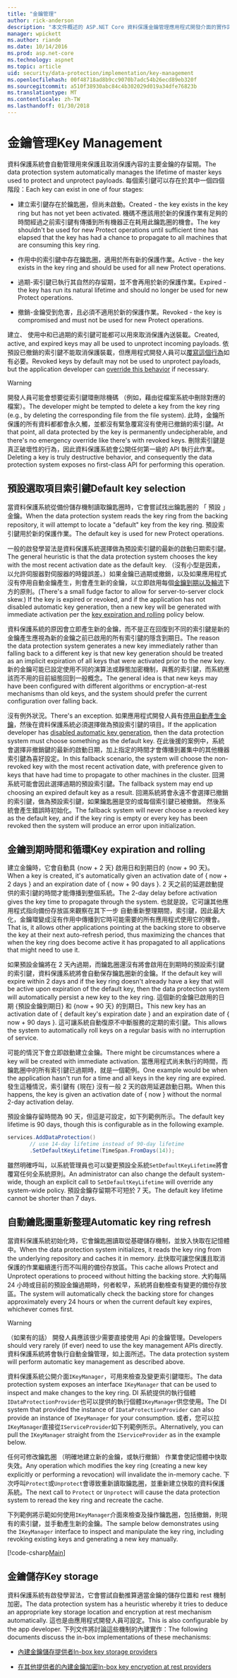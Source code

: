 ```yaml
---
title: "金鑰管理"
author: rick-anderson
description: "本文件概述的 ASP.NET Core 資料保護金鑰管理應用程式開發介面的實作詳細資料。"
manager: wpickett
ms.author: riande
ms.date: 10/14/2016
ms.prod: asp.net-core
ms.technology: aspnet
ms.topic: article
uid: security/data-protection/implementation/key-management
ms.openlocfilehash: 00f48718ad8b9cc9070b7adc54b26ecd89eb320f
ms.sourcegitcommit: a510f38930abc84c4b302029d019a34dfe76823b
ms.translationtype: MT
ms.contentlocale: zh-TW
ms.lasthandoff: 01/30/2018
---
```

# <a name="key-management"></a><span data-ttu-id="aa8f3-103">金鑰管理</span><span class="sxs-lookup"><span data-stu-id="aa8f3-103">Key Management</span></span>

<a name="data-protection-implementation-key-management"></a>

<span data-ttu-id="aa8f3-104">資料保護系統會自動管理用來保護且取消保護內容的主要金鑰的存留期。</span><span class="sxs-lookup"><span data-stu-id="aa8f3-104">The data protection system automatically manages the lifetime of master keys used to protect and unprotect payloads.</span></span> <span data-ttu-id="aa8f3-105">每個索引鍵可以存在於其中一個四個階段：</span><span class="sxs-lookup"><span data-stu-id="aa8f3-105">Each key can exist in one of four stages:</span></span>

* <span data-ttu-id="aa8f3-106">建立索引鍵存在於鑰匙圈，但尚未啟動。</span><span class="sxs-lookup"><span data-stu-id="aa8f3-106">Created - the key exists in the key ring but has not yet been activated.</span></span> <span data-ttu-id="aa8f3-107">機碼不應該用於新的保護作業有足夠的時間經過之前索引鍵有傳播到所有機器正在耗用此鑰匙圈的機會。</span><span class="sxs-lookup"><span data-stu-id="aa8f3-107">The key shouldn't be used for new Protect operations until sufficient time has elapsed that the key has had a chance to propagate to all machines that are consuming this key ring.</span></span>

* <span data-ttu-id="aa8f3-108">作用中的索引鍵中存在鑰匙圈，適用於所有新的保護作業。</span><span class="sxs-lookup"><span data-stu-id="aa8f3-108">Active - the key exists in the key ring and should be used for all new Protect operations.</span></span>

* <span data-ttu-id="aa8f3-109">過期-索引鍵已執行其自然的存留期，並不會再用於新的保護作業。</span><span class="sxs-lookup"><span data-stu-id="aa8f3-109">Expired - the key has run its natural lifetime and should no longer be used for new Protect operations.</span></span>

* <span data-ttu-id="aa8f3-110">撤銷-金鑰受到危害，且必須不適用於新的保護作業。</span><span class="sxs-lookup"><span data-stu-id="aa8f3-110">Revoked - the key is compromised and must not be used for new Protect operations.</span></span>

<span data-ttu-id="aa8f3-111">建立、 使用中和已過期的索引鍵可能都可以用來取消保護內送裝載。</span><span class="sxs-lookup"><span data-stu-id="aa8f3-111">Created, active, and expired keys may all be used to unprotect incoming payloads.</span></span> <span data-ttu-id="aa8f3-112">依預設已撤銷的索引鍵不能取消保護裝載，但應用程式開發人員可以[覆寫這個行為](../consumer-apis/dangerous-unprotect.md#data-protection-consumer-apis-dangerous-unprotect)如有必要。</span><span class="sxs-lookup"><span data-stu-id="aa8f3-112">Revoked keys by default may not be used to unprotect payloads, but the application developer can [override this behavior](../consumer-apis/dangerous-unprotect.md#data-protection-consumer-apis-dangerous-unprotect) if necessary.</span></span>

>[!WARNING]
> <span data-ttu-id="aa8f3-113">開發人員可能會想要從索引鍵環刪除機碼 （例如，藉由從檔案系統中刪除對應的檔案）。</span><span class="sxs-lookup"><span data-stu-id="aa8f3-113">The developer might be tempted to delete a key from the key ring (e.g., by deleting the corresponding file from the file system).</span></span> <span data-ttu-id="aa8f3-114">此時，金鑰所保護的所有資料都都會永久觸，並都沒有緊急覆寫沒有使用已撤銷的索引鍵。</span><span class="sxs-lookup"><span data-stu-id="aa8f3-114">At that point, all data protected by the key is permanently undecipherable, and there's no emergency override like there's with revoked keys.</span></span> <span data-ttu-id="aa8f3-115">刪除索引鍵是真正破壞性的行為，因此資料保護系統會公開任何第一級的 API 執行此作業。</span><span class="sxs-lookup"><span data-stu-id="aa8f3-115">Deleting a key is truly destructive behavior, and consequently the data protection system exposes no first-class API for performing this operation.</span></span>

## <a name="default-key-selection"></a><span data-ttu-id="aa8f3-116">預設選取項目索引鍵</span><span class="sxs-lookup"><span data-stu-id="aa8f3-116">Default key selection</span></span>

<span data-ttu-id="aa8f3-117">當資料保護系統從備份儲存機制讀取鑰匙圈時，它會嘗試找出鑰匙圈的 「 預設 」 金鑰。</span><span class="sxs-lookup"><span data-stu-id="aa8f3-117">When the data protection system reads the key ring from the backing repository, it will attempt to locate a "default" key from the key ring.</span></span> <span data-ttu-id="aa8f3-118">預設索引鍵用於新的保護作業。</span><span class="sxs-lookup"><span data-stu-id="aa8f3-118">The default key is used for new Protect operations.</span></span>

<span data-ttu-id="aa8f3-119">一般的啟發學習法是資料保護系統選擇做為預設索引鍵的最新的啟動日期索引鍵。</span><span class="sxs-lookup"><span data-stu-id="aa8f3-119">The general heuristic is that the data protection system chooses the key with the most recent activation date as the default key.</span></span> <span data-ttu-id="aa8f3-120">（沒有小型是因素，以允許伺服器對伺服器的時鐘誤差。）如果金鑰已過期或撤銷，以及如果應用程式沒有停用自動金鑰產生，則會產生新的金鑰，以立即啟用每個[金鑰到期以及輪流](xref:security/data-protection/implementation/key-management#data-protection-implementation-key-management-expiration)下方的原則。</span><span class="sxs-lookup"><span data-stu-id="aa8f3-120">(There's a small fudge factor to allow for server-to-server clock skew.) If the key is expired or revoked, and if the application has not disabled automatic key generation, then a new key will be generated with immediate activation per the [key expiration and rolling](xref:security/data-protection/implementation/key-management#data-protection-implementation-key-management-expiration) policy below.</span></span>

<span data-ttu-id="aa8f3-121">資料保護系統的原因會立即產生新的金鑰，而不是正在回復到不同的索引鍵是新的金鑰產生應視為新的金鑰之前已啟用的所有索引鍵的隱含到期日。</span><span class="sxs-lookup"><span data-stu-id="aa8f3-121">The reason the data protection system generates a new key immediately rather than falling back to a different key is that new key generation should be treated as an implicit expiration of all keys that were activated prior to the new key.</span></span> <span data-ttu-id="aa8f3-122">新的金鑰可能已設定使用不同的演算法或靜態加密機制，與舊的索引鍵，而系統應該而不用的目前組態回到一般概念。</span><span class="sxs-lookup"><span data-stu-id="aa8f3-122">The general idea is that new keys may have been configured with different algorithms or encryption-at-rest mechanisms than old keys, and the system should prefer the current configuration over falling back.</span></span>

<span data-ttu-id="aa8f3-123">沒有例外狀況。</span><span class="sxs-lookup"><span data-stu-id="aa8f3-123">There's an exception.</span></span> <span data-ttu-id="aa8f3-124">如果應用程式開發人員有[停用自動產生金鑰](xref:security/data-protection/configuration/overview#disableautomatickeygeneration)，然後在資料保護系統必須選擇做為預設索引鍵的項目。</span><span class="sxs-lookup"><span data-stu-id="aa8f3-124">If the application developer has [disabled automatic key generation](xref:security/data-protection/configuration/overview#disableautomatickeygeneration), then the data protection system must choose something as the default key.</span></span> <span data-ttu-id="aa8f3-125">在此後援的案例中，系統會選擇非撤銷鍵的最新的啟動日期，加上指定的時間才會傳播到叢集中的其他機器索引鍵為喜好設定。</span><span class="sxs-lookup"><span data-stu-id="aa8f3-125">In this fallback scenario, the system will choose the non-revoked key with the most recent activation date, with preference given to keys that have had time to propagate to other machines in the cluster.</span></span> <span data-ttu-id="aa8f3-126">回溯系統可能會因此選擇過期的預設索引鍵。</span><span class="sxs-lookup"><span data-stu-id="aa8f3-126">The fallback system may end up choosing an expired default key as a result.</span></span> <span data-ttu-id="aa8f3-127">回溯系統將會永遠不會選擇已撤銷的索引鍵，做為預設索引鍵，如果鑰匙圈是空的或每個索引鍵已被撤銷。 然後系統會產生錯誤時初始化。</span><span class="sxs-lookup"><span data-stu-id="aa8f3-127">The fallback system will never choose a revoked key as the default key, and if the key ring is empty or every key has been revoked then the system will produce an error upon initialization.</span></span>

<a name="data-protection-implementation-key-management-expiration"></a>

## <a name="key-expiration-and-rolling"></a><span data-ttu-id="aa8f3-128">金鑰到期時間和循環</span><span class="sxs-lookup"><span data-stu-id="aa8f3-128">Key expiration and rolling</span></span>

<span data-ttu-id="aa8f3-129">建立金鑰時，它會自動具 {now + 2 天} 啟用日和到期日的 {now + 90 天}。</span><span class="sxs-lookup"><span data-stu-id="aa8f3-129">When a key is created, it's automatically given an activation date of { now + 2 days } and an expiration date of { now + 90 days }.</span></span> <span data-ttu-id="aa8f3-130">2 天之前的延遲啟動提供的索引鍵的時間才能傳播到整個系統。</span><span class="sxs-lookup"><span data-stu-id="aa8f3-130">The 2-day delay before activation gives the key time to propagate through the system.</span></span> <span data-ttu-id="aa8f3-131">也就是說，它可讓其他應用程式指向備份存放區來觀察在其下一步 自動重新整理期間，索引鍵，因此最大化，金鑰環變成沒有作用中傳播到它時可能需要的所有應用程式使用它的機會。</span><span class="sxs-lookup"><span data-stu-id="aa8f3-131">That is, it allows other applications pointing at the backing store to observe the key at their next auto-refresh period, thus maximizing the chances that when the key ring does become active it has propagated to all applications that might need to use it.</span></span>

<span data-ttu-id="aa8f3-132">如果預設金鑰將在 2 天內過期，而鑰匙圈還沒有將會啟用在到期時的預設索引鍵的索引鍵，資料保護系統將會自動保存鑰匙圈新的金鑰。</span><span class="sxs-lookup"><span data-stu-id="aa8f3-132">If the default key will expire within 2 days and if the key ring doesn't already have a key that will be active upon expiration of the default key, then the data protection system will automatically persist a new key to the key ring.</span></span> <span data-ttu-id="aa8f3-133">這個新的金鑰已啟用的日期 {預設金鑰到期日} 和 {now + 90 天} 的到期日。</span><span class="sxs-lookup"><span data-stu-id="aa8f3-133">This new key has an activation date of { default key's expiration date } and an expiration date of { now + 90 days }.</span></span> <span data-ttu-id="aa8f3-134">這可讓系統自動復原不中斷服務的定期的索引鍵。</span><span class="sxs-lookup"><span data-stu-id="aa8f3-134">This allows the system to automatically roll keys on a regular basis with no interruption of service.</span></span>

<span data-ttu-id="aa8f3-135">可能的情況下會立即啟動建立金鑰。</span><span class="sxs-lookup"><span data-stu-id="aa8f3-135">There might be circumstances where a key will be created with immediate activation.</span></span> <span data-ttu-id="aa8f3-136">當應用程式尚未執行的時間，而鑰匙圈中的所有索引鍵已過期時，就是一個範例。</span><span class="sxs-lookup"><span data-stu-id="aa8f3-136">One example would be when the application hasn't run for a time and all keys in the key ring are expired.</span></span> <span data-ttu-id="aa8f3-137">發生這種情況，索引鍵有 {現在} 沒有一般 2 天的啟用延遲啟動日期。</span><span class="sxs-lookup"><span data-stu-id="aa8f3-137">When this happens, the key is given an activation date of { now } without the normal 2-day activation delay.</span></span>

<span data-ttu-id="aa8f3-138">預設金鑰存留時間為 90 天，但這是可設定，如下列範例所示。</span><span class="sxs-lookup"><span data-stu-id="aa8f3-138">The default key lifetime is 90 days, though this is configurable as in the following example.</span></span>

```csharp
services.AddDataProtection()
       // use 14-day lifetime instead of 90-day lifetime
       .SetDefaultKeyLifetime(TimeSpan.FromDays(14));
```

<span data-ttu-id="aa8f3-139">雖然明確呼叫，以系統管理員也可以變更預設全系統`SetDefaultKeyLifetime`將會覆寫任何全系統原則。</span><span class="sxs-lookup"><span data-stu-id="aa8f3-139">An administrator can also change the default system-wide, though an explicit call to `SetDefaultKeyLifetime` will override any system-wide policy.</span></span> <span data-ttu-id="aa8f3-140">預設金鑰存留期不可短於 7 天。</span><span class="sxs-lookup"><span data-stu-id="aa8f3-140">The default key lifetime cannot be shorter than 7 days.</span></span>

## <a name="automatic-key-ring-refresh"></a><span data-ttu-id="aa8f3-141">自動鑰匙圈重新整理</span><span class="sxs-lookup"><span data-stu-id="aa8f3-141">Automatic key ring refresh</span></span>

<span data-ttu-id="aa8f3-142">當資料保護系統初始化時，它會鑰匙圈讀取從基礎儲存機制，並放入快取在記憶體中。</span><span class="sxs-lookup"><span data-stu-id="aa8f3-142">When the data protection system initializes, it reads the key ring from the underlying repository and caches it in memory.</span></span> <span data-ttu-id="aa8f3-143">此快取可讓您保護且取消保護的作業繼續進行而不叫用的備份存放區。</span><span class="sxs-lookup"><span data-stu-id="aa8f3-143">This cache allows Protect and Unprotect operations to proceed without hitting the backing store.</span></span> <span data-ttu-id="aa8f3-144">大約每隔 24 小時或目前的預設金鑰過期時，何者較早，系統將自動檢查有變更的備份存放區。</span><span class="sxs-lookup"><span data-stu-id="aa8f3-144">The system will automatically check the backing store for changes approximately every 24 hours or when the current default key expires, whichever comes first.</span></span>

>[!WARNING]
> <span data-ttu-id="aa8f3-145">（如果有的話） 開發人員應該很少需要直接使用 Api 的金鑰管理。</span><span class="sxs-lookup"><span data-stu-id="aa8f3-145">Developers should very rarely (if ever) need to use the key management APIs directly.</span></span> <span data-ttu-id="aa8f3-146">資料保護系統將會執行自動金鑰管理，如上面所述。</span><span class="sxs-lookup"><span data-stu-id="aa8f3-146">The data protection system will perform automatic key management as described above.</span></span>

<span data-ttu-id="aa8f3-147">資料保護系統公開介面`IKeyManager`，可用來檢查及變更索引鍵環形。</span><span class="sxs-lookup"><span data-stu-id="aa8f3-147">The data protection system exposes an interface `IKeyManager` that can be used to inspect and make changes to the key ring.</span></span> <span data-ttu-id="aa8f3-148">DI 系統提供的執行個體`IDataProtectionProvider`也可以提供的執行個體`IKeyManager`供您使用。</span><span class="sxs-lookup"><span data-stu-id="aa8f3-148">The DI system that provided the instance of `IDataProtectionProvider` can also provide an instance of `IKeyManager` for your consumption.</span></span> <span data-ttu-id="aa8f3-149">或者，您可以拉`IKeyManager`直接從`IServiceProvider`如下列範例所示。</span><span class="sxs-lookup"><span data-stu-id="aa8f3-149">Alternatively, you can pull the `IKeyManager` straight from the `IServiceProvider` as in the example below.</span></span>

<span data-ttu-id="aa8f3-150">任何可修改鑰匙圈 （明確地建立新的金鑰，或執行撤銷） 作業會使記憶體中快取失效。</span><span class="sxs-lookup"><span data-stu-id="aa8f3-150">Any operation which modifies the key ring (creating a new key explicitly or performing a revocation) will invalidate the in-memory cache.</span></span> <span data-ttu-id="aa8f3-151">下次呼叫`Protect`或`Unprotect`會導致重新讀取鑰匙圈，並重新建立快取的資料保護系統。</span><span class="sxs-lookup"><span data-stu-id="aa8f3-151">The next call to `Protect` or `Unprotect` will cause the data protection system to reread the key ring and recreate the cache.</span></span>

<span data-ttu-id="aa8f3-152">下列範例將示範如何使用`IKeyManager`介面來檢查及操作鑰匙圈，包括撤銷，則現有的索引鍵，並手動產生新的金鑰。</span><span class="sxs-lookup"><span data-stu-id="aa8f3-152">The sample below demonstrates using the `IKeyManager` interface to inspect and manipulate the key ring, including revoking existing keys and generating a new key manually.</span></span>

[!code-csharp[Main](key-management/samples/key-management.cs)]

## <a name="key-storage"></a><span data-ttu-id="aa8f3-153">金鑰儲存</span><span class="sxs-lookup"><span data-stu-id="aa8f3-153">Key storage</span></span>

<span data-ttu-id="aa8f3-154">資料保護系統有啟發學習法，它會嘗試自動推算適當金鑰的儲存位置和 rest 機制加密。</span><span class="sxs-lookup"><span data-stu-id="aa8f3-154">The data protection system has a heuristic whereby it tries to deduce an appropriate key storage location and encryption at rest mechanism automatically.</span></span> <span data-ttu-id="aa8f3-155">這也是由應用程式開發人員可設定。</span><span class="sxs-lookup"><span data-stu-id="aa8f3-155">This is also configurable by the app developer.</span></span> <span data-ttu-id="aa8f3-156">下列文件將討論這些機制的內建實作：</span><span class="sxs-lookup"><span data-stu-id="aa8f3-156">The following documents discuss the in-box implementations of these mechanisms:</span></span>

* [<span data-ttu-id="aa8f3-157">內建金鑰儲存提供者</span><span class="sxs-lookup"><span data-stu-id="aa8f3-157">In-box key storage providers</span></span>](key-storage-providers.md#data-protection-implementation-key-storage-providers)

* [<span data-ttu-id="aa8f3-158">在其他提供者的內建金鑰加密</span><span class="sxs-lookup"><span data-stu-id="aa8f3-158">In-box key encryption at rest providers</span></span>](key-encryption-at-rest.md#data-protection-implementation-key-encryption-at-rest-providers)
